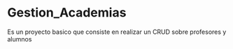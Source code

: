 # Gestion_Academias
Es un proyecto basico que consiste en realizar un CRUD sobre profesores y alumnos
